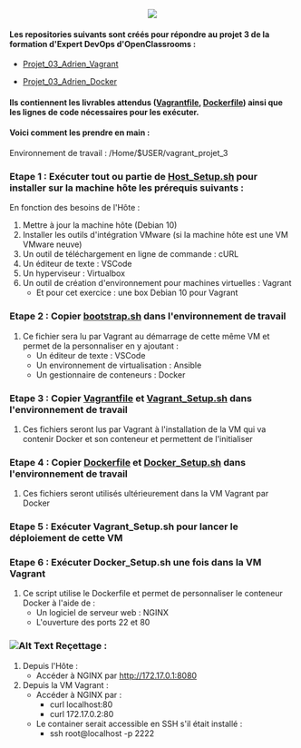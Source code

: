 <p align="center">
  <img src="https://i.imgur.com/V4ObU05.jpg">
</p>

#### Les repositories suivants sont créés pour répondre au projet 3 de la formation d'Expert DevOps d'OpenClassrooms :
  - [Projet_03_Adrien_Vagrant](https://github.com/adrien13330/Projet_03_Adrien_Vagrant/)
  
  - [Projet_03_Adrien_Docker](https://github.com/adrien13330/Projet_03_Adrien_Docker/)
#### Ils contiennent les livrables attendus ([Vagrantfile](https://github.com/adrien13330/Projet_03_Adrien_Vagrant/blob/master/Vagrantfile), [Dockerfile](https://github.com/adrien13330/Projet_03_Adrien_Docker/blob/master/Dockerfile)) ainsi que les lignes de code nécessaires pour les exécuter.

#### Voici comment les prendre en main :

Environnement de travail : /Home/$USER/vagrant_projet_3

### Etape 1 : Exécuter tout ou partie de [Host_Setup.sh](https://github.com/adrien13330/Projet_03_Adrien_Vagrant/blob/master/Host_Setup.sh) pour installer sur la machine hôte les prérequis suivants :

En fonction des besoins de l'Hôte :
  1. Mettre à jour la machine hôte (Debian 10)
  2. Installer les outils d'intégration VMware (si la machine hôte est une VM VMware neuve)
  3. Un outil de téléchargement en ligne de commande : cURL
  4. Un éditeur de texte : VSCode
  5. Un hyperviseur : Virtualbox
  6. Un outil de création d'environnement pour machines virtuelles : Vagrant
     - Et pour cet exercice : une box Debian 10 pour Vagrant

### Etape 2 : Copier [bootstrap.sh](https://github.com/adrien13330/Projet_03_Adrien_Vagrant/blob/master/bootstrap.sh) dans l'environnement de travail
  1. Ce fichier sera lu par Vagrant au démarrage de cette même VM et permet de la personnaliser en y ajoutant :
     - Un éditeur de texte : VSCode
     - Un environnement de virtualisation : Ansible
     - Un gestionnaire de conteneurs : Docker
   
### Etape 3 : Copier [Vagrantfile](https://github.com/adrien13330/Projet_03_Adrien_Vagrant/blob/master/Vagrantfile) et [Vagrant_Setup.sh](https://github.com/adrien13330/Projet_03_Adrien_Vagrant/blob/master/Vagrant_Setup.sh) dans l'environnement de travail 
  1. Ces fichiers seront lus par Vagrant à l'installation de la VM qui va contenir Docker et son conteneur et permettent de l'initialiser
 
### Etape 4 : Copier [Dockerfile](https://github.com/adrien13330/Projet_03_Adrien_Docker/blob/master/Dockerfile) et [Docker_Setup.sh](https://github.com/adrien13330/Projet_03_Adrien_Docker/blob/master/Docker_Setup.sh) dans l'environnement de travail
  1. Ces fichiers seront utilisés ultérieurement dans la VM Vagrant par Docker 
 
### Etape 5 : Exécuter Vagrant_Setup.sh pour lancer le déploiement de cette VM
 
### Etape 6 : Exécuter Docker_Setup.sh une fois dans la VM Vagrant
  1. Ce script utilise le Dockerfile et permet de personnaliser le conteneur Docker à l'aide de :
     - Un logiciel de serveur web : NGINX
     - L'ouverture des ports 22 et 80
  
### ![Alt Text](https://i.imgur.com/U0GPAaw.png) Reçettage :
  1. Depuis l'Hôte :
     - Accéder à NGINX par http://172.17.0.1:8080
  2. Depuis la VM Vagrant :
     - Accéder à NGINX par :
       - curl localhost:80
       - curl 172.17.0.2:80
     - Le container serait accessible en SSH s'il était installé :
       - ssh root@localhost -p 2222
